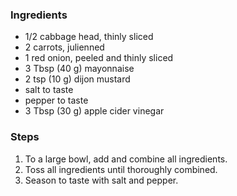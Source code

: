 
### Ingredients
- 1/2 cabbage head, thinly sliced
- 2 carrots, julienned
- 1 red onion, peeled and thinly sliced
- 3 Tbsp (40 g) mayonnaise
- 2 tsp (10 g) dijon mustard
- salt to taste
- pepper to taste
- 3 Tbsp (30 g) apple cider vinegar

### Steps
1. To a large bowl, add and combine all ingredients.
2. Toss all ingredients until thoroughly combined.
3. Season to taste with salt and pepper.